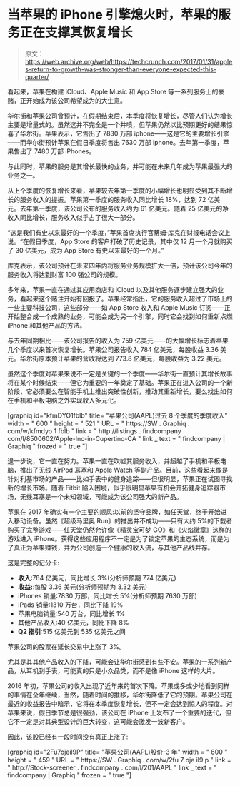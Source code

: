 # 当苹果的 iPhone 引擎熄火时，苹果的服务正在支撑其恢复增长 

> 原文：<https://web.archive.org/web/https://techcrunch.com/2017/01/31/apples-return-to-growth-was-stronger-than-everyone-expected-this-quarter/>

看起来，苹果在构建 iCloud、Apple Music 和 App Store 等一系列服务上的豪赌，正开始成为该公司希望成为的大生意。

华尔街和苹果公司曾预计，在假期结束后，本季度将恢复增长，尽管人们认为增长主要是增量式的。虽然这并不完全是一个井喷，但苹果仍然以比预期更好的结果惊喜了华尔街。苹果表示，它售出了 7830 万部 iphone——这是它的主要增长引擎——而华尔街预计苹果在假日季度将售出 7630 万部 iphone。去年第一季度，苹果售出了 7480 万部 iPhones。

与此同时，苹果的服务是其增长最快的业务，并可能在未来几年成为苹果最强大的业务之一。

从上个季度的恢复增长来看，苹果较去年第一季度的小幅增长也明显受到其不断增长的服务收入的提振。苹果第一季度的服务收入同比增长 18%，达到 72 亿美元。去年第一季度，该公司公布的服务收入约为 61 亿美元。随着 25 亿美元的净收入同比增长，服务收入似乎占了很大一部分。

“这是我们有史以来最好的一个季度，”苹果首席执行官蒂姆·库克在财报电话会议上说。“在假日季度，App Store 的客户打破了历史记录，其中仅 12 月一个月就购买了 30 亿美元，成为 App Store 有史以来最好的一个月。”

库克表示，该公司预计在未来四年内将服务业务规模扩大一倍，预计该公司今年的服务收入将达到财富 100 强公司的规模。

多年来，苹果一直在通过其应用商店和 iCloud 以及其他服务逐步建立强大的业务，看起来这个赌注开始有回报了。苹果经常指出，它的服务收入超过了市场上的一些主要科技公司，这些部分——如 App Store 收入和 Apple Music 订阅——正开始整合成一个成熟的业务，可能会成为另一个引擎，同时它会找到如何重新点燃 iPhone 和其他产品的方法。

与去年同期相比——该公司报告的收入为 759 亿美元——的大幅增长标志着苹果几个季度以来首次恢复增长。苹果公司报告收入 784 亿美元，每股收益 3.36 美元。华尔街原本预计苹果的营收将达到 773.8 亿美元，每股收益为 3.22 美元。

虽然这个季度对苹果来说不一定是关键的一个季度——华尔街一直预计其增长故事将在某个时候结束——但它为重要的一年奠定了基础。苹果正在进入公司的一个新阶段，它必须要么在智能手机上推出突破性创新，推动其重新增长，要么找出如何在手机和平板电脑之外实现收入多元化。

[graphiq id="kfmDYO1fblb" title= "苹果公司(AAPL)过去 8 个季度的季度收入" width = " 600 " height = " 521 " URL = " https://SW . Graphiq . com/w/kfmdyo 1 fblb " link = " http://listings . findcompany . com/l/8500602/Apple-Inc-in-Cupertino-CA " link _ text = " findcompany | Graphiq " frozed = " true "]

退一步说，它一直在努力。苹果一直在吹嘘其服务收入，并超越了手机和平板电脑，推出了无线 AirPod 耳塞和 Apple Watch 等副产品。目前，这些看起来像是针对利基市场的产品——比如手表中的健身追踪——但很明显，苹果正在试图寻找新的增长市场。随着 Fitbit 陷入困境，似乎很明显苹果有机会开拓健身追踪器市场，无线耳塞是一个未知领域，可能成为该公司强大的新产品。

苹果在 2017 年确实有一个主要的顺风:以前的坚守品牌，如任天堂，终于开始进入移动设备。虽然《超级马里奥 Run》的推出并不成功——只有大约 5%的下载者购买了完整游戏——任天堂仍然允许像《精灵宝可梦 GO》和《火焰徽章》这样的游戏进入 iPhone。获得这些应用程序不一定是为了锁定苹果的生态系统，而是为了真正为苹果赚钱，并为公司创造一个健康的收入流，与其他产品线并存。

这是完整的记分卡:

*   **收入**:784 亿美元，同比增长 3%(分析师预期 774 亿美元)
*   **收益:**:每股 3.36 美元(分析师预期为 3.32 美元)
*   iPhones 销量:7830 万部，同比增长 5%(分析师预期 7630 万部)
*   iPads 销量:1310 万台，同比下降 19%
*   苹果电脑销量:540 万台，同比增长 1%
*   其他产品收入:40 亿美元，同比下降 8%
*   **Q2 指引**:515 亿美元到 535 亿美元之间

苹果公司的股票在延长交易中上涨了 3%。

尤其是其其他产品收入的下降，可能会让华尔街感到有些不安。苹果的一系列新产品，从耳机到手表，可能真的只是小众品类，而不是像 iPhone 这样的大片。

2016 年初，苹果公司的收入出现了近年来的首次下降。苹果或多或少地看到同样的事情在全年继续，当然，随着时间的推移，华尔街降低了它的预期。苹果公司在最近的收益报告中暗示，它将在本季度恢复增长，但不一定会达到惊人的程度。对苹果来说，假日季节总是很强劲，该公司在 iPhone 上发布了一个重要的迭代，但它不一定是对其典型设计的巨大转变，这可能会激发一波新客户。

因此，该股已经有一段时间没有真正上涨了:

[graphiq id="2Fu7ojeil9P" title= "苹果公司(AAPL)股价-3 年" width = " 600 " height = " 459 " URL = " https://SW . Graphiq . com/w/2fu 7 oje il9 p " link = " http://Stock-screener . findcompany . com/l/201/AAPL " link _ text = " findcompany | Graphiq " frozen = " true "]